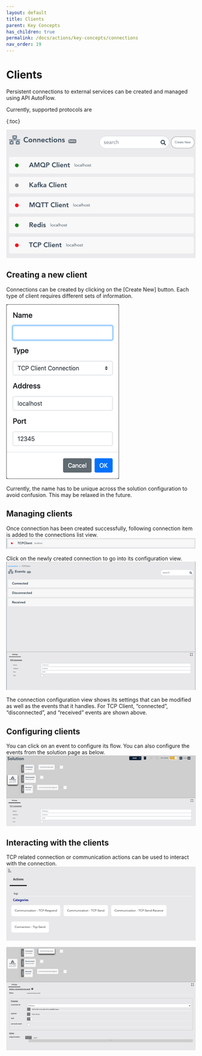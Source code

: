 ```yaml
---
layout: default
title: Clients
parent: Key Concepts
has_children: true
permalink: /docs/actions/key-concepts/connections
nav_order: 19
---
```


# Clients
Persistent connections to external services can be created and managed using API AutoFlow.

Currently, supported protocols are

{:toc}

![Create Connection](/assets/images/connections-1.png)

## Creating a new client
Connections can be created by clicking on the [Create New] button. Each type of client requires different sets of information.

![Create Connection](/assets/images/connections-2.png)

Currently, the name has to be unique across the solution configuration to avoid confusion. This may be relaxed in the future.

## Managing clients
Once connection has been created successfully, following connection item is added to the connections list view.
![Connection](/assets/images/connections-3.png)

Click on the newly created connection to go into its configuration view.
![Connection](/assets/images/connections-4.png)

The connection configuration view shows its settings that can be modified as well as the events that it handles. For TCP Client, “connected”, “disconnected”, and “received” events are shown above.

## Configuring clients
You can click on an event to configure its flow. You can also configure the events from the solution page as below.
![Connection](/assets/images/connections-5.png)

## Interacting with the clients
TCP related connection or communication actions can be used to interact with the connection.
![Connection](/assets/images/connections-6.png)

![Connection](/assets/images/connections-7.png)
